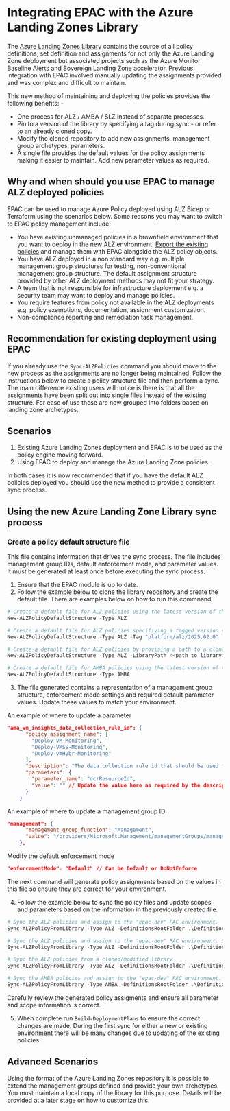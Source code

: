 # Integrating EPAC with the Azure Landing Zones Library

The [Azure Landing Zones Library](https://azure.github.io/Azure-Landing-Zones-Library/) contains the source of all policy definitions, set definition and assignments for not only the Azure Landing Zone deployment but associated projects such as the Azure Monitor Baseline Alerts and Sovereign Landing Zone accelerator. Previous integration with EPAC involved manually updating the assignments provided and was complex and difficult to maintain.

This new method of maintaining and deploying the policies provides the following benefits: -

- One process for ALZ / AMBA / SLZ instead of separate processes.
- Pin to a version of the library by specifying a tag during sync - or refer to an already cloned copy.
- Modify the cloned repository to add new assignments, management group archetypes, parameters.
- A single file provides the default values for the policy assignments making it easier to maintain. Add new parameter values as required.

## Why and when should you use EPAC to manage ALZ deployed policies

EPAC can be used to manage Azure Policy deployed using ALZ Bicep or Terraform using the scenarios below. Some reasons you may want to switch to EPAC policy management include:

- You have existing unmanaged policies in a brownfield environment that you want to deploy in the new ALZ environment. [Export the existing policies](start-extracting-policy-resources.md) and manage them with EPAC alongside the ALZ policy objects.
- You have ALZ deployed in a non standard way e.g. multiple management group structures for testing, non-conventional management group structure. The default assignment structure provided by other ALZ deployment methods may not fit your strategy.
- A team that is not responsible for infrastructure deployment e.g. a security team may want to deploy and manage policies.
- You require features from policy not available in the ALZ deployments e.g. policy exemptions, documentation, assignment customization.
- Non-compliance reporting and remediation task management.

## Recommendation for existing deployment using EPAC

If you already use the `Sync-ALZPolicies` command you should move to the new process as the assignments are no longer being maintained. Follow the instructions below to create a policy structure file and then perform a sync. The main difference existing users will notice is there is that all the assignments have been split out into single files instead of the existing structure. For ease of use these are now grouped into folders based on landing zone archetypes.

## Scenarios

1. Existing Azure Landing Zones deployment and EPAC is to be used as the policy engine moving forward.
2. Using EPAC to deploy and manage the Azure Landing Zone policies.

In both cases it is now recommended that if you have the default ALZ policies deployed you should use the new method to provide a consistent sync process.

## Using the new Azure Landing Zone Library sync process

### Create a policy default structure file

This file contains information that drives the sync process. The file includes management group IDs, default enforcement mode, and parameter values. It must be generated at least once before executing the sync process.

1. Ensure that the EPAC module is up to date.
2. Follow the example below to clone the library repository and create the default file. There are examples below on how to run this commnand.

```ps1
# Create a default file for ALZ policies using the latest version of the ALZ Library 
New-ALZPolicyDefaultStructure -Type ALZ

# Create a default file for ALZ policies specifiying a tagged version of the ALZ Library 
New-ALZPolicyDefaultStructure -Type ALZ -Tag "platform/alz/2025.02.0"

# Create a default file for ALZ policies by provising a path to a cloned/modified library 
New-ALZPolicyDefaultStructure -Type ALZ -LibraryPath <<path to library>>

# Create a default file for AMBA policies using the latest version of the ALZ Library 
New-ALZPolicyDefaultStructure -Type AMBA
```

3. The file generated contains a representation of a management group structure, enforcement mode settings and required default parameter values. Update these values to match your environment.

An example of where to update a parameter

```json
"ama_vm_insights_data_collection_rule_id": {
      "policy_assignment_name": [
        "Deploy-VM-Monitoring",
        "Deploy-VMSS-Monitoring",
        "Deploy-vmHybr-Monitoring"
      ],
      "description": "The data collection rule id that should be used for the VM Insights deployment.",
      "parameters": {
        "parameter_name": "dcrResourceId",
        "value": "" // Update the value here as required by the description
      }
    }
```

An example of where to update a management group ID

```json
"management": {
      "management_group_function": "Management",
      "value": "/providers/Microsoft.Management/managementGroups/management" //replace with your management group ID
    },
```

Modify the default enforcement mode

```json
"enforcementMode": "Default" // Can be Default or DoNotEnforce
```

The next command will generate policy assignments based on the values in this file so ensure they are correct for your environment.

4. Follow the example below to sync the policy files and update scopes and parameters based on the information in the previously created file.

```ps1
# Sync the ALZ policies and assign to the "epac-dev" PAC environment.
Sync-ALZPolicyFromLibrary -Type ALZ -DefinitionsRootFolder .\Definitions -PacEnvironmentSelector "epac-dev"

# Sync the ALZ policies and assign to the "epac-dev" PAC environment. Specify a tagged version of the ALZ library
Sync-ALZPolicyFromLibrary -Type ALZ -DefinitionsRootFolder .\Definitions -PacEnvironmentSelector "epac-dev" -Tag "platform/alz/2025.02.0"

# Sync the ALZ policies from a cloned/modified library
Sync-ALZPolicyFromLibrary -Type ALZ -DefinitionsRootFolder .\Definitions -PacEnvironmentSelector "epac-dev" -LibraryPath <<path to library>>

# Sync the AMBA policies and assign to the "epac-dev" PAC environment.
Sync-ALZPolicyFromLibrary -Type AMBA -DefinitionsRootFolder .\Definitions -PacEnvironmentSelector "epac-dev"
```

Carefully review the generated policy assigments and ensure all parameter and scope information is correct.

5. When complete run `Build-DeploymentPlans` to ensure the correct changes are made. During the first sync for either a new or existing environment there will be many changes due to updating of the existing policies.

## Advanced Scenarios

Using the format of the Azure Landing Zones repository it is possible to extend the management groups defined and provide your own archetypes. You must maintain a local copy of the library for this purpose. Details will be provided at a later stage on how to customize this.
